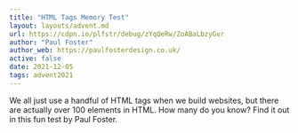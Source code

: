 ```yaml
---
title: "HTML Tags Memory Test"
layout: layouts/advent.md
url: https://cdpn.io/plfstr/debug/zYqQeRw/ZoABaLbzyGvr
author: "Paul Foster"
author_web: https://paulfosterdesign.co.uk/
active: false
date: 2021-12-05
tags: advent2021
---
```


We all just use a handful of HTML tags when we build websites, but there are actually over 100 elements in HTML. How many do you know? Find it out in this fun test by Paul Foster.
